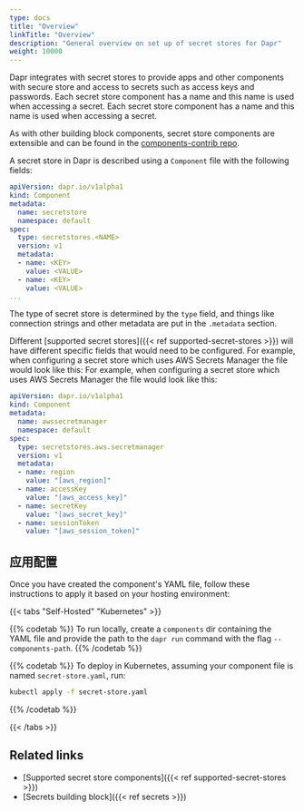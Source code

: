 ```yaml
---
type: docs
title: "Overview"
linkTitle: "Overview"
description: "General overview on set up of secret stores for Dapr"
weight: 10000
---
```


Dapr integrates with secret stores to provide apps and other components with secure store and access to secrets such as access keys and passwords. Each secret store component has a name and this name is used when accessing a secret. Each secret store component has a name and this name is used when accessing a secret.

As with other building block components, secret store components are extensible and can be found in the [components-contrib repo](https://github.com/dapr/components-contrib).

A secret store in Dapr is described using a `Component` file with the following fields:

```yaml
apiVersion: dapr.io/v1alpha1
kind: Component
metadata:
  name: secretstore
  namespace: default
spec:
  type: secretstores.<NAME>
  version: v1
  metadata:
  - name: <KEY>
    value: <VALUE>
  - name: <KEY>
    value: <VALUE>
...
```

The type of secret store is determined by the `type` field, and things like connection strings and other metadata are put in the `.metadata` section.

Different [supported secret stores]({{< ref supported-secret-stores >}}) will have different specific fields that would need to be configured. For example, when configuring a secret store which uses AWS Secrets Manager the file would look like this: For example, when configuring a secret store which uses AWS Secrets Manager the file would look like this:

```yaml
apiVersion: dapr.io/v1alpha1
kind: Component
metadata:
  name: awssecretmanager
  namespace: default
spec:
  type: secretstores.aws.secretmanager
  version: v1
  metadata:
  - name: region
    value: "[aws_region]"
  - name: accessKey
    value: "[aws_access_key]"
  - name: secretKey
    value: "[aws_secret_key]"
  - name: sessionToken
    value: "[aws_session_token]"
```

## 应用配置

Once you have created the component's YAML file, follow these instructions to apply it based on your hosting environment:


{{< tabs "Self-Hosted" "Kubernetes" >}}

{{% codetab %}}
To run locally, create a `components` dir containing the YAML file and provide the path to the `dapr run` command with the flag `--components-path`.
{{% /codetab %}}

{{% codetab %}}
To deploy in Kubernetes, assuming your component file is named `secret-store.yaml`, run:

```bash
kubectl apply -f secret-store.yaml
```
{{% /codetab %}}

{{< /tabs >}}


## Related links

- [Supported secret store components]({{< ref supported-secret-stores >}})
- [Secrets building block]({{< ref secrets >}})